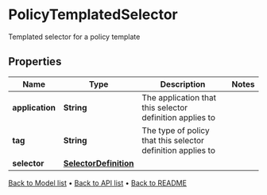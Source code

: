 

# PolicyTemplatedSelector

Templated selector for a policy template

## Properties

| Name | Type | Description | Notes |
|------------ | ------------- | ------------- | -------------|
|**application** | **String** | The application that this selector definition applies to |  |
|**tag** | **String** | The type of policy that this selector definition applies to |  |
|**selector** | [**SelectorDefinition**](SelectorDefinition.md) |  |  |



[Back to Model list](../README.md#documentation-for-models) &#8226; [Back to API list](../README.md#documentation-for-api-endpoints) &#8226; [Back to README](../README.md)


